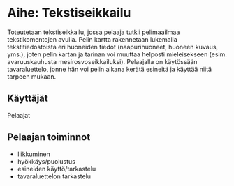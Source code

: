 # Aihe: Tekstiseikkailu

Toteutetaan tekstiseikkailu, jossa pelaaja tutkii pelimaailmaa tekstikomentojen avulla. Pelin kartta rakennetaan lukemalla 
tekstitiedostoista eri huoneiden tiedot (naapurihuoneet, huoneen kuvaus, yms.), joten pelin kartan ja tarinan voi muuttaa 
helposti mieleisekseen (esim. avaruuskauhusta mesirosvoseikkailuksi). Pelaajalla on käytössään tavaraluettelo, jonne hän voi 
pelin aikana kerätä esineitä ja käyttää niitä tarpeen mukaan.

## Käyttäjät

Pelaajat

## Pelaajan toiminnot

- liikkuminen
- hyökkäys/puolustus
- esineiden käyttö/tarkastelu
- tavaraluettelon tarkastelu
